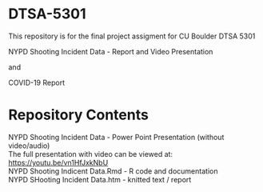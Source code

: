 # DTSA-5301

This repository is for the final project assigment for CU Boulder DTSA 5301

NYPD Shooting Incident Data - Report and Video Presentation

and

COVID-19 Report

# Repository Contents

NYPD Shooting Incident Data - Power Point Presentation (without video/audio)  
The full presentation with video can be viewed at:  https://youtu.be/vn1HfJxkNbU  
NYPD Shooting Indicent Data.Rmd - R code and documentation  
NYPD SHooting Incident Data.htm - knitted text / report  
